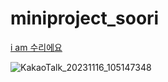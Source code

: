 # miniproject_soori



<a href="https://namu.wiki/w/%EC%88%98%EB%A6%AC(%ED%95%9C%ED%99%94%20%EC%9D%B4%EA%B8%80%EC%8A%A4)">i am 수리에요</a>


![KakaoTalk_20231116_105147348](https://github.com/JoonTaek99/miniproject_Hanhwa/assets/90593455/b34713d7-6287-4127-b16a-9b55158df4e1)

